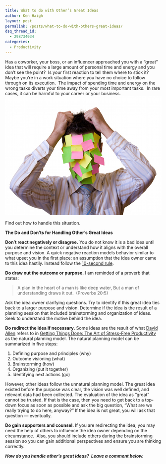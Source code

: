```yaml
---
title: What to do with Other’s Great Ideas
author: Ken Haigh
layout: post
permalink: /posts/what-to-do-with-others-great-ideas/
dsq_thread_id:
  - 298734034
categories:
  - Productivity
---
```

Has a coworker, your boss, or an influencer approached you with a “great” idea that will require a large amount of personal time and energy and you don’t see the point?  Is your first reaction to tell them where to stick it?  Maybe you’re in a work situation where you have no choice to follow through on its execution.  The impact of spending time and energy on the wrong tasks diverts your time away from your most important tasks.  In rare cases, it can be harmful to your career or your business.  
<img class="aligncenter size-full wp-image-40" title="Stick It" src="/wp-content/uploads/2011/05/pullhairstickynote.jpg" alt="Stick It" width="577" height="384" />

Find out how to handle this situation.

<!--more-->

**The Do and Don’ts for Handling Other’s Great Ideas**

**Don’t react negatively or disagree.** You do not know it is a bad idea until you determine the context or understand how it aligns with the overall purpose and vision. A quick negative reaction models behavior similar to what upset you in the first place: an assumption that the idea owner came to this idea hastily. Instead follow the <a title="10-second rule" href="http://blogs.webmd.com/anxiety-and-stress-management/2006/02/the-10-second-rule.html" target="_blank">10-second rule</a>.

**Do draw out the outcome or purpose.** I am reminded of a proverb that states:

> A plan in the heart of a man is like deep water, But a man of understanding draws it out.  (Proverbs 20:5)

Ask the idea owner clarifying questions. Try to identify if this great idea ties back to a larger purpose and vision. Determine if the idea is the result of a planning session that included brainstorming and organization of ideas.  Seek to understand the motive behind the idea.

**Do redirect the idea if necessary.** Some ideas are the result of what <a title="David Allen" href="http://www.davidco.com/about-us/about-david-allen" target="_blank">David Allen</a> refers to in <a href="http://www.amazon.com/gp/product/0142000280/ref=as_li_tf_tl?ie=UTF8&tag=kenhaighcom-20&linkCode=as2&camp=217145&creative=399353&creativeASIN=0142000280" target="_blank">Getting Things Done: The Art of Stress-Free Productivity</a><img style="border: none !important; margin: 0px !important;" src="http://www.assoc-amazon.com/e/ir?t=kenhaighcom-20&l=as2&o=1&a=0142000280&camp=217145&creative=399349" border="0" alt="" width="1" height="1" /> as the natural planning model. The natural planning model can be summarized in five steps:

1.  Defining purpose and principles (why)
2.  Outcome visioning (what)
3.  Brainstorming (how)
4.  Organizing (put it together)
5.  Identifying next actions (go)

However, other ideas follow the unnatural planning model. The great idea existed before the purpose was clear, the vision was well defined, and relevant data had been collected. The evaluation of the idea as “great” cannot be trusted. If that is the case, then you need to get back to a top-down focus as soon as possible and ask the big question, “What are we really trying to do here, anyway?” If the idea is not great, you will ask that question &#8212; eventually.

**Do gain supporters and counsel.** If you are redirecting the idea, you may need the help of others to influence the idea owner depending on the circumstance.  Also, you should include others during the brainstorming session so you can gain additional perspectives and ensure you are thinking correctly.

***How do you handle other’s great ideas?  Leave a comment below.***

<!-- Start Shareaholic Recommendations Automatic -->

<!-- End Shareaholic Recommendations Automatic -->
